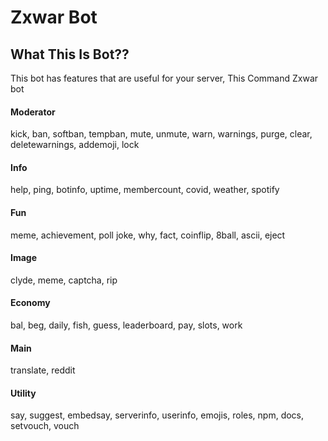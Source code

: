<style>
  
  
Zxwar Bot
  
  
</style>

# Zxwar Bot
## What This Is Bot??
This bot has features that are useful for your server, 
This Command Zxwar bot

#### Moderator
kick, ban, softban, tempban, mute, unmute, warn, warnings, purge, clear, deletewarnings, addemoji, lock

#### Info
help, ping, botinfo, uptime, membercount, covid, weather, spotify

#### Fun
meme, achievement, poll joke, why, fact, coinflip, 8ball, ascii, eject

#### Image 
clyde, meme, captcha, rip

#### Economy
bal, beg, daily, fish, guess, leaderboard, pay, slots, work

#### Main
translate, reddit

#### Utility
say, suggest, embedsay, serverinfo, userinfo, emojis, roles, npm, docs, setvouch, vouch
